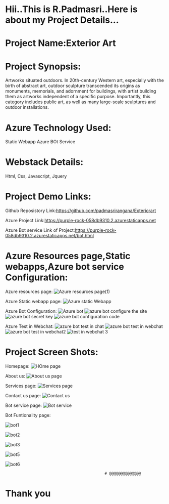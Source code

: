# Hii..This is R.Padmasri..Here is about my Project Details...

# Project Name:Exterior Art

# Project Synopsis: 
Artworks situated outdoors. In 20th-century Western art, especially with the birth of abstract art, outdoor sculpture transcended its origins as monuments, memorials, and adornment for buildings, with artist building them as artworks independent of a specific purpose. Importantly, this category includes public art, as well as many large-scale sculptures and outdoor installations.

# Azure Technology Used:
  Static Webapp
  Azure BOt Service

# Webstack Details:
  Html,
  Css,
  Javascript,
  Jquery
  
# Project Demo Links:

Github Reposistory Link:https://github.com/padmasrirangana/Exteriorart

Azure Project Link:https://purple-rock-058db9310.2.azurestaticapps.net

Azure Bot service Link of Project:https://purple-rock-058db9310.2.azurestaticapps.net/bot.html

# Azure Resources page,Static webapps,Azure bot service Configuration:

Azure resources page:
![Azure resources page(1)](https://user-images.githubusercontent.com/121003830/209519806-7269f619-881f-4358-9fdc-bea648d6baef.png)

Azure Static webapp page:
![Azure static Webapp](https://user-images.githubusercontent.com/121003830/209519863-02e0797b-aa9d-4f0c-be75-4eeb3b9c9fd6.png)

Azure Bot Configuration:
![Azure bot ](https://user-images.githubusercontent.com/121003830/209519963-651de933-7115-45e2-9d44-ad30f8b799f4.png)
![azure bot configure the site](https://user-images.githubusercontent.com/121003830/209519979-c5aeed90-0f82-4f04-90df-bcfa554aa55c.png)
![azure bot secret key](https://user-images.githubusercontent.com/121003830/209520013-dca03444-3883-4e2b-899a-95b11428323b.png)
![azure bot configuration code](https://user-images.githubusercontent.com/121003830/209520019-e04b5604-c11d-425f-952d-95322a2a9db1.png)

Azure Test in Webchat:
![azure bot test in chat](https://user-images.githubusercontent.com/121003830/209520053-16cb0dab-0388-4248-b0aa-62bbb2477022.png)
![azure bot test in webchat](https://user-images.githubusercontent.com/121003830/209520080-4a27911d-5ad0-40d9-9c4a-c33da18ba9e8.png)
![azure bot test in webchat2](https://user-images.githubusercontent.com/121003830/209520095-02b7b88d-58a3-4a13-a7ae-92ea90c53906.png)
![test in webchat 3](https://user-images.githubusercontent.com/121003830/209520120-56d5f56f-b9ed-4d69-a7f3-827c3b5031ff.png)

# Project Screen Shots:

Homepage:
![HOme page](https://user-images.githubusercontent.com/121003830/209520684-89a1dc48-3ea1-4fd1-ab0f-6f56a2dfde1d.png)

About us:
![About us page](https://user-images.githubusercontent.com/121003830/209520726-dcc21d26-097f-42a0-973e-b98862a1a6b7.png)

Services page:
![Services page](https://user-images.githubusercontent.com/121003830/209520783-2e57a08e-8b57-49d4-b34b-79987ebe4453.png)

Contact us page:
![Contact us](https://user-images.githubusercontent.com/121003830/209520813-97fd4b6e-d3a8-4e53-beaf-2b8ef6a1c6b3.png)

Bot service page:
![Bot service](https://user-images.githubusercontent.com/121003830/209520883-c1fbe00a-142e-4574-9042-4133800cde8b.png)

Bot Funtionality page:

![bot1](https://user-images.githubusercontent.com/121003830/209520923-9b28585c-49ab-4307-b501-6a16117fdbb7.png)

![bot2](https://user-images.githubusercontent.com/121003830/209520932-61ab07be-3866-4931-b708-aea75b75b3b3.png)

![bot3](https://user-images.githubusercontent.com/121003830/209520946-571110f2-2738-4473-a7dd-44db98bff201.png)

![bot5](https://user-images.githubusercontent.com/121003830/209520962-09f174e4-872b-4251-9fc8-48b2ca5d480b.png)

![bot6](https://user-images.githubusercontent.com/121003830/209520979-dc12f23c-eab6-43b5-8f92-c9593407f0bb.png)

                                                # @@@@@@@@@@@@@@

# Thank you

